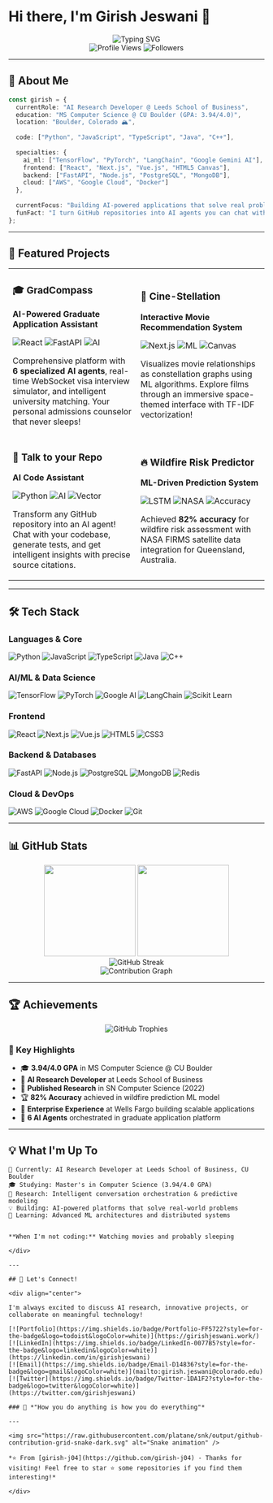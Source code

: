 # Hi there, I'm Girish Jeswani 👋

<div align="center">
  <img src="https://readme-typing-svg.herokuapp.com?font=Fira+Code&weight=500&size=28&duration=3000&pause=1000&color=2F81F7&center=true&vCenter=true&width=800&lines=AI+Research+Developer;Software+Engineer;Building+Intelligent+Systems;MS+Computer+Science+%40+CU+Boulder;Passionate+About+Real-World+AI" alt="Typing SVG" />
</div>

<div align="center">
  <img src="https://komarev.com/ghpvc/?username=girish-j04&label=Profile%20Views&color=2F81F7&style=for-the-badge" alt="Profile Views" />
  <img src="https://img.shields.io/github/followers/girish-j04?label=Followers&style=for-the-badge&color=2F81F7" alt="Followers" />
</div>

---

## 🚀 About Me

```typescript
const girish = {
  currentRole: "AI Research Developer @ Leeds School of Business",
  education: "MS Computer Science @ CU Boulder (GPA: 3.94/4.0)",
  location: "Boulder, Colorado 🏔️",
  
  code: ["Python", "JavaScript", "TypeScript", "Java", "C++"],
  
  specialties: {
    ai_ml: ["TensorFlow", "PyTorch", "LangChain", "Google Gemini AI"],
    frontend: ["React", "Next.js", "Vue.js", "HTML5 Canvas"],
    backend: ["FastAPI", "Node.js", "PostgreSQL", "MongoDB"],
    cloud: ["AWS", "Google Cloud", "Docker"]
  },
  
  currentFocus: "Building AI-powered applications that solve real problems",
  funFact: "I turn GitHub repositories into AI agents you can chat with! 🤖"
};
```

---

## 🌟 Featured Projects

<table>
<tr>
<td width="50%">

### 🎓 GradCompass
**AI-Powered Graduate Application Assistant**

![React](https://img.shields.io/badge/React_19-61DAFB?style=flat-square&logo=react&logoColor=black)
![FastAPI](https://img.shields.io/badge/FastAPI-009688?style=flat-square&logo=fastapi&logoColor=white)
![AI](https://img.shields.io/badge/Google_AI-4285F4?style=flat-square&logo=google&logoColor=white)

Comprehensive platform with **6 specialized AI agents**, real-time WebSocket visa interview simulator, and intelligent university matching. Your personal admissions counselor that never sleeps!

</td>
<td width="50%">

### 🌌 Cine-Stellation
**Interactive Movie Recommendation System**

![Next.js](https://img.shields.io/badge/Next.js-000000?style=flat-square&logo=nextdotjs&logoColor=white)
![ML](https://img.shields.io/badge/Machine_Learning-FF6B6B?style=flat-square&logo=tensorflow&logoColor=white)
![Canvas](https://img.shields.io/badge/HTML5_Canvas-E34F26?style=flat-square&logo=html5&logoColor=white)

Visualizes movie relationships as constellation graphs using ML algorithms. Explore films through an immersive space-themed interface with TF-IDF vectorization!

</td>
</tr>
<tr>
<td width="50%">

### 💬 Talk to your Repo
**AI Code Assistant**

![Python](https://img.shields.io/badge/Python-3776AB?style=flat-square&logo=python&logoColor=white)
![AI](https://img.shields.io/badge/Gemini_AI-4285F4?style=flat-square&logo=google&logoColor=white)
![Vector](https://img.shields.io/badge/Vector_Search-FF4B4B?style=flat-square&logo=elasticsearch&logoColor=white)

Transform any GitHub repository into an AI agent! Chat with your codebase, generate tests, and get intelligent insights with precise source citations.

</td>
<td width="50%">

### 🔥 Wildfire Risk Predictor
**ML-Driven Prediction System**

![LSTM](https://img.shields.io/badge/LSTM-FF6B35?style=flat-square&logo=tensorflow&logoColor=white)
![NASA](https://img.shields.io/badge/NASA_FIRMS-1E40AF?style=flat-square&logo=nasa&logoColor=white)
![Accuracy](https://img.shields.io/badge/82%25_Accuracy-10B981?style=flat-square&logo=target&logoColor=white)

Achieved **82% accuracy** for wildfire risk assessment with NASA FIRMS satellite data integration for Queensland, Australia.

</td>
</tr>
</table>

---

## 🛠️ Tech Stack

### Languages & Core
![Python](https://img.shields.io/badge/Python-3776AB?style=for-the-badge&logo=python&logoColor=white)
![JavaScript](https://img.shields.io/badge/JavaScript-F7DF1E?style=for-the-badge&logo=javascript&logoColor=black)
![TypeScript](https://img.shields.io/badge/TypeScript-007ACC?style=for-the-badge&logo=typescript&logoColor=white)
![Java](https://img.shields.io/badge/Java-ED8B00?style=for-the-badge&logo=java&logoColor=white)
![C++](https://img.shields.io/badge/C++-00599C?style=for-the-badge&logo=c%2B%2B&logoColor=white)

### AI/ML & Data Science
![TensorFlow](https://img.shields.io/badge/TensorFlow-FF6F00?style=for-the-badge&logo=tensorflow&logoColor=white)
![PyTorch](https://img.shields.io/badge/PyTorch-EE4C2C?style=for-the-badge&logo=pytorch&logoColor=white)
![Google AI](https://img.shields.io/badge/Google_AI-4285F4?style=for-the-badge&logo=google&logoColor=white)
![LangChain](https://img.shields.io/badge/LangChain-000000?style=for-the-badge&logo=chainlink&logoColor=white)
![Scikit Learn](https://img.shields.io/badge/scikit--learn-F7931E?style=for-the-badge&logo=scikit-learn&logoColor=white)

### Frontend
![React](https://img.shields.io/badge/React-20232A?style=for-the-badge&logo=react&logoColor=61DAFB)
![Next.js](https://img.shields.io/badge/Next.js-000000?style=for-the-badge&logo=nextdotjs&logoColor=white)
![Vue.js](https://img.shields.io/badge/Vue.js-35495E?style=for-the-badge&logo=vue.js&logoColor=4FC08D)
![HTML5](https://img.shields.io/badge/HTML5-E34F26?style=for-the-badge&logo=html5&logoColor=white)
![CSS3](https://img.shields.io/badge/CSS3-1572B6?style=for-the-badge&logo=css3&logoColor=white)

### Backend & Databases
![FastAPI](https://img.shields.io/badge/FastAPI-009688?style=for-the-badge&logo=fastapi&logoColor=white)
![Node.js](https://img.shields.io/badge/Node.js-43853D?style=for-the-badge&logo=node.js&logoColor=white)
![PostgreSQL](https://img.shields.io/badge/PostgreSQL-316192?style=for-the-badge&logo=postgresql&logoColor=white)
![MongoDB](https://img.shields.io/badge/MongoDB-4EA94B?style=for-the-badge&logo=mongodb&logoColor=white)
![Redis](https://img.shields.io/badge/Redis-DC382D?style=for-the-badge&logo=redis&logoColor=white)

### Cloud & DevOps
![AWS](https://img.shields.io/badge/AWS-232F3E?style=for-the-badge&logo=amazon-aws&logoColor=white)
![Google Cloud](https://img.shields.io/badge/Google_Cloud-4285F4?style=for-the-badge&logo=google-cloud&logoColor=white)
![Docker](https://img.shields.io/badge/Docker-2496ED?style=for-the-badge&logo=docker&logoColor=white)
![Git](https://img.shields.io/badge/Git-F05032?style=for-the-badge&logo=git&logoColor=white)

---

## 📊 GitHub Stats

<div align="center">
  <img height="180em" src="https://github-readme-stats.vercel.app/api?username=girish-j04&show_icons=true&theme=tokyonight&include_all_commits=true&count_private=true"/>
  <img height="180em" src="https://github-readme-stats.vercel.app/api/top-langs/?username=girish-j04&layout=compact&langs_count=8&theme=tokyonight"/>
</div>

<div align="center">
  <img src="https://github-readme-streak-stats.herokuapp.com/?user=girish-j04&theme=tokyonight" alt="GitHub Streak"/>
</div>

<div align="center">
  <img src="https://github-readme-activity-graph.vercel.app/graph?username=girish-j04&theme=tokyo-night&area=true" alt="Contribution Graph"/>
</div>

---

## 🏆 Achievements

<div align="center">
  <img src="https://github-profile-trophy.vercel.app/?username=girish-j04&theme=tokyonight&no-frame=false&no-bg=false&margin-w=4&row=1" alt="GitHub Trophies"/>
</div>

### 🎯 Key Highlights
- 🎓 **3.94/4.0 GPA** in MS Computer Science @ CU Boulder
- 🏢 **AI Research Developer** at Leeds School of Business
- 📝 **Published Research** in SN Computer Science (2022)
- 🏆 **82% Accuracy** achieved in wildfire prediction ML model
- 🚀 **Enterprise Experience** at Wells Fargo building scalable applications
- 🤖 **6 AI Agents** orchestrated in graduate application platform

---

## 💡 What I'm Up To

```
🔬 Currently: AI Research Developer at Leeds School of Business, CU Boulder
🎓 Studying: Master's in Computer Science (3.94/4.0 GPA)
🧠 Research: Intelligent conversation orchestration & predictive modeling
💡 Building: AI-powered platforms that solve real-world problems
🌱 Learning: Advanced ML architectures and distributed systems
```

```

**When I'm not coding:** Watching movies and probably sleeping

</div>

---

## 📡 Let's Connect!

<div align="center">

I'm always excited to discuss AI research, innovative projects, or collaborate on meaningful technology!

[![Portfolio](https://img.shields.io/badge/Portfolio-FF5722?style=for-the-badge&logo=todoist&logoColor=white)](https://girishjeswani.work/)
[![LinkedIn](https://img.shields.io/badge/LinkedIn-0077B5?style=for-the-badge&logo=linkedin&logoColor=white)](https://linkedin.com/in/girishjeswani)
[![Email](https://img.shields.io/badge/Email-D14836?style=for-the-badge&logo=gmail&logoColor=white)](mailto:girish.jeswani@colorado.edu)
[![Twitter](https://img.shields.io/badge/Twitter-1DA1F2?style=for-the-badge&logo=twitter&logoColor=white)](https://twitter.com/girishjeswani)

### 💭 *"How you do anything is how you do everything"* 

---

<img src="https://raw.githubusercontent.com/platane/snk/output/github-contribution-grid-snake-dark.svg" alt="Snake animation" />

*⭐️ From [girish-j04](https://github.com/girish-j04) - Thanks for visiting! Feel free to star ⭐ some repositories if you find them interesting!*

</div>
